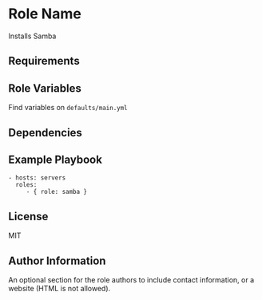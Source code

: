 Role Name
=========

Installs Samba

Requirements
------------


Role Variables
--------------

Find variables on `defaults/main.yml`

Dependencies
------------


Example Playbook
----------------

    - hosts: servers
      roles:
         - { role: samba }

License
-------

MIT

Author Information
------------------

An optional section for the role authors to include contact information, or a
website (HTML is not allowed).
